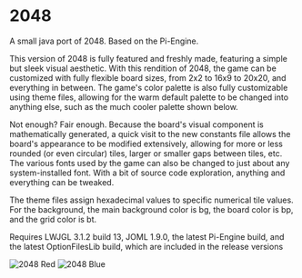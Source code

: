 # 2048

A small java port of 2048. Based on the Pi-Engine. 


This version of 2048 is fully featured and freshly made, featuring a simple but sleek visual aesthetic.
With this rendition of 2048, the game can be customized with fully flexible board sizes, from 2x2 to 16x9 to 20x20, and everything in between. The game's color palette is also fully customizable using theme files, allowing for the warm default palette to be changed into anything else, such as the much cooler palette shown below. 


Not enough? Fair enough. Because the board's visual component is mathematically generated, a quick visit to the new constants file allows the board's appearance to be modified extensively, allowing for more or less rounded (or even circular) tiles, larger or smaller gaps between tiles, etc. The various fonts used by the game can also be changed to just about any system-installed font. With a bit of source code exploration, anything and everything can be tweaked. 


The theme files assign hexadecimal values to specific numerical tile values. For the background, the main background color is bg, the board color is bp, and the grid color is bt.


Requires LWJGL 3.1.2 build 13, JOML 1.9.0, the latest Pi-Engine build, and the latest OptionFilesLib build, which are included in the release versions

![2048 Red](https://i.imgur.com/nlvSmic.png "2048 Red")
![2048 Blue](https://i.imgur.com/14jjlrU.png "2048 Blue")
